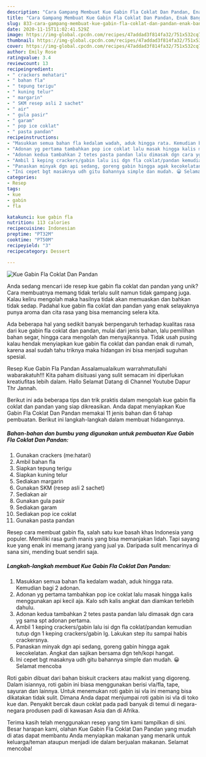 ```yaml
---
description: "Cara Gampang Membuat Kue Gabin Fla Coklat Dan Pandan, Enak Banget"
title: "Cara Gampang Membuat Kue Gabin Fla Coklat Dan Pandan, Enak Banget"
slug: 833-cara-gampang-membuat-kue-gabin-fla-coklat-dan-pandan-enak-banget
date: 2020-11-15T11:02:41.529Z
image: https://img-global.cpcdn.com/recipes/47addad3f814fa32/751x532cq70/kue-gabin-fla-coklat-dan-pandan-foto-resep-utama.jpg
thumbnail: https://img-global.cpcdn.com/recipes/47addad3f814fa32/751x532cq70/kue-gabin-fla-coklat-dan-pandan-foto-resep-utama.jpg
cover: https://img-global.cpcdn.com/recipes/47addad3f814fa32/751x532cq70/kue-gabin-fla-coklat-dan-pandan-foto-resep-utama.jpg
author: Emily Rose
ratingvalue: 3.4
reviewcount: 13
recipeingredient:
- " crackers mehatari"
- " bahan fla"
- " tepung terigu"
- " kuning telur"
- " margarin"
- " SKM resep asli 2 sachet"
- " air"
- " gula pasir"
- " garam"
- " pop ice coklat"
- " pasta pandan"
recipeinstructions:
- "Masukkan semua bahan fla kedalam wadah, aduk hingga rata. Kemudian bagi 2 adonan."
- "Adonan yg pertama tambahkan pop ice coklat lalu masak hingga kalis menggunakan api kecil aja. Kalo sdh kalis angkat dan diamkan terlebih dahulu."
- "Adonan kedua tambahkan 2 tetes pasta pandan lalu dimasak dgn cara yg sama spt adonan pertama."
- "Ambil 1 keping crackers/gabin lalu isi dgn fla coklat/pandan kemudian tutup dgn 1 keping crackers/gabin lg. Lakukan step itu sampai habis crackersnya."
- "Panaskan minyak dgn api sedang, goreng gabin hingga agak kecokelatan. Angkat dan sajikan bersama dgn teh/kopi hangat."
- "Ini cepet bgt masaknya udh gitu bahannya simple dan mudah. 😀 Selamat mencoba"
categories:
- Resep
tags:
- kue
- gabin
- fla

katakunci: kue gabin fla 
nutrition: 113 calories
recipecuisine: Indonesian
preptime: "PT32M"
cooktime: "PT50M"
recipeyield: "3"
recipecategory: Dessert

---
```



![Kue Gabin Fla Coklat Dan Pandan](https://img-global.cpcdn.com/recipes/47addad3f814fa32/751x532cq70/kue-gabin-fla-coklat-dan-pandan-foto-resep-utama.jpg)

Anda sedang mencari ide resep kue gabin fla coklat dan pandan yang unik? Cara membuatnya memang tidak terlalu sulit namun tidak gampang juga. Kalau keliru mengolah maka hasilnya tidak akan memuaskan dan bahkan tidak sedap. Padahal kue gabin fla coklat dan pandan yang enak selayaknya punya aroma dan cita rasa yang bisa memancing selera kita.

Ada beberapa hal yang sedikit banyak berpengaruh terhadap kualitas rasa dari kue gabin fla coklat dan pandan, mulai dari jenis bahan, lalu pemilihan bahan segar, hingga cara mengolah dan menyajikannya. Tidak usah pusing kalau hendak menyiapkan kue gabin fla coklat dan pandan enak di rumah, karena asal sudah tahu triknya maka hidangan ini bisa menjadi suguhan spesial.

Resep Kue Gabin Fla Pandan Assalamualaikum warrahmatullahi wabarakatuh!!! Kita paham disituasi yang sulit semacam ini diperlukan kreatiufitas lebih dalam. Hallo Selamat Datang di Channel Youtube Dapur Thr Jannah.


Berikut ini ada beberapa tips dan trik praktis dalam mengolah kue gabin fla coklat dan pandan yang siap dikreasikan. Anda dapat menyiapkan Kue Gabin Fla Coklat Dan Pandan memakai 11 jenis bahan dan 6 tahap pembuatan. Berikut ini langkah-langkah dalam membuat hidangannya.

<!--inarticleads1-->

##### Bahan-bahan dan bumbu yang digunakan untuk pembuatan Kue Gabin Fla Coklat Dan Pandan:

1. Gunakan  crackers (me:hatari)
1. Ambil  bahan fla
1. Siapkan  tepung terigu
1. Siapkan  kuning telur
1. Sediakan  margarin
1. Gunakan  SKM (resep asli 2 sachet)
1. Sediakan  air
1. Gunakan  gula pasir
1. Sediakan  garam
1. Sediakan  pop ice coklat
1. Gunakan  pasta pandan


Resep cara membuat gabin fla, salah satu kue basah khas Indonesia yang populer. Memiliki rasa gurih manis yang bisa memanjakan lidah. Tapi sayang kue yang enak ini memang jarang yang jual ya. Daripada sulit mencarinya di sana sini, mending buat sendiri saja. 

<!--inarticleads2-->

##### Langkah-langkah membuat Kue Gabin Fla Coklat Dan Pandan:

1. Masukkan semua bahan fla kedalam wadah, aduk hingga rata. Kemudian bagi 2 adonan.
1. Adonan yg pertama tambahkan pop ice coklat lalu masak hingga kalis menggunakan api kecil aja. Kalo sdh kalis angkat dan diamkan terlebih dahulu.
1. Adonan kedua tambahkan 2 tetes pasta pandan lalu dimasak dgn cara yg sama spt adonan pertama.
1. Ambil 1 keping crackers/gabin lalu isi dgn fla coklat/pandan kemudian tutup dgn 1 keping crackers/gabin lg. Lakukan step itu sampai habis crackersnya.
1. Panaskan minyak dgn api sedang, goreng gabin hingga agak kecokelatan. Angkat dan sajikan bersama dgn teh/kopi hangat.
1. Ini cepet bgt masaknya udh gitu bahannya simple dan mudah. 😀 Selamat mencoba


Roti gabin dibuat dari bahan biskuit crackers atau malkist yang digoreng. Dalam isiannya, roti gabin ini biasa menggunakan berisi vla/fla, tape, sayuran dan lainnya. Untuk menemukan roti gabin isi vla ini memang bisa dikatakan tidak sulit. Dimana Anda dapat menjumpai roti gabin isi vla di toko kue dan. Penyakit bercak daun coklat pada padi banyak di temui di negara-negara produsen padi di kawasan Asia dan di Afrika. 

Terima kasih telah menggunakan resep yang tim kami tampilkan di sini. Besar harapan kami, olahan Kue Gabin Fla Coklat Dan Pandan yang mudah di atas dapat membantu Anda menyiapkan makanan yang menarik untuk keluarga/teman ataupun menjadi ide dalam berjualan makanan. Selamat mencoba!
